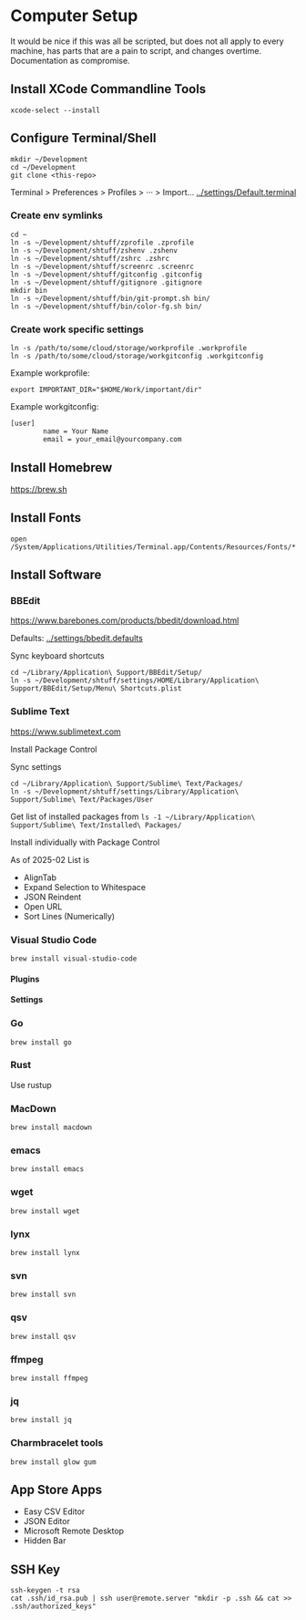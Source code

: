 # Computer Setup

It would be nice if this was all be scripted, but does not all apply to every machine, has parts that are a pain to script, and changes overtime. Documentation as compromise.

## Install XCode Commandline Tools

```
xcode-select --install
```

## Configure Terminal/Shell

```
mkdir ~/Development
cd ~/Development
git clone <this-repo>
```

Terminal > Preferences > Profiles > ··· > Import… [../settings/Default.terminal](../settings/Default.terminal)

### Create env symlinks

```
cd ~
ln -s ~/Development/shtuff/zprofile .zprofile
ln -s ~/Development/shtuff/zshenv .zshenv
ln -s ~/Development/shtuff/zshrc .zshrc
ln -s ~/Development/shtuff/screenrc .screenrc
ln -s ~/Development/shtuff/gitconfig .gitconfig
ln -s ~/Development/shtuff/gitignore .gitignore
mkdir bin
ln -s ~/Development/shtuff/bin/git-prompt.sh bin/
ln -s ~/Development/shtuff/bin/color-fg.sh bin/
```

### Create work specific settings

```
ln -s /path/to/some/cloud/storage/workprofile .workprofile
ln -s /path/to/some/cloud/storage/workgitconfig .workgitconfig
```

Example workprofile:

```
export IMPORTANT_DIR="$HOME/Work/important/dir"
```

Example workgitconfig:

```
[user]
        name = Your Name
        email = your_email@yourcompany.com
```


## Install Homebrew

<https://brew.sh>

## Install Fonts
```
open /System/Applications/Utilities/Terminal.app/Contents/Resources/Fonts/*
```

## Install Software


### BBEdit

<https://www.barebones.com/products/bbedit/download.html>

Defaults: [../settings/bbedit.defaults](../settings/bbedit.defaults)

Sync keyboard shortcuts

```
cd ~/Library/Application\ Support/BBEdit/Setup/
ln -s ~/Development/shtuff/settings/HOME/Library/Application\ Support/BBEdit/Setup/Menu\ Shortcuts.plist
```

### Sublime Text

<https://www.sublimetext.com>

Install Package Control

Sync settings

```
cd ~/Library/Application\ Support/Sublime\ Text/Packages/
ln -s ~/Development/shtuff/settings/Library/Application\ Support/Sublime\ Text/Packages/User
```

Get list of installed packages from 
`ls -1 ~/Library/Application\ Support/Sublime\ Text/Installed\ Packages/`

Install individually with Package Control

As of 2025-02 List is
- AlignTab
- Expand Selection to Whitespace
- JSON Reindent
- Open URL
- Sort Lines (Numerically)


### Visual Studio Code

```
brew install visual-studio-code
```
#### Plugins

#### Settings


### Go
```
brew install go
```

### Rust

Use rustup


### MacDown
```
brew install macdown
```

### emacs
```
brew install emacs
```

### wget
```
brew install wget
```

### lynx
```
brew install lynx
```

### svn
```
brew install svn
```

### qsv
```
brew install qsv
```

### ffmpeg
```
brew install ffmpeg
```

### jq
```
brew install jq
```

### Charmbracelet tools
```
brew install glow gum
```

## App Store Apps

- Easy CSV Editor
- JSON Editor
- Microsoft Remote Desktop
- Hidden Bar

## SSH Key

```
ssh-keygen -t rsa
cat .ssh/id_rsa.pub | ssh user@remote.server "mkdir -p .ssh && cat >> .ssh/authorized_keys"
```
